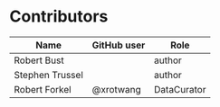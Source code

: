 # Contributors

Name | GitHub user | Role
--- | --- | ---
Robert Bust |  | author
Stephen Trussel | | author
Robert Forkel | @xrotwang | DataCurator

